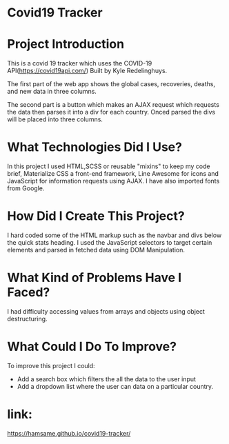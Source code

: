 # Covid19 Tracker

# Project Introduction
This is a covid 19 tracker which uses the COVID-19 API(https://covid19api.com/) Built by Kyle Redelinghuys. 

The first part of the web app shows the global cases, recoveries, deaths, and new data in three columns.

The second part is a button which makes an AJAX request which requests the data then parses it into a div for each country. Onced parsed the divs will be placed into three columns.


# What Technologies Did I Use?
In this project I used HTML,SCSS or reusable "mixins" to keep my code brief, Materialize CSS a front-end framework, Line Awesome for icons and JavaScript for information requests using AJAX. I have also imported fonts from Google.

# How Did I Create This Project?
I hard coded some of the HTML markup such as the navbar and divs below the quick stats heading. I used the JavaScript selectors to target certain elements and parsed in fetched data using DOM Manipulation. 


# What Kind of Problems Have I Faced?
I had difficulty accessing values from arrays and objects using object destructuring.

# What Could I Do To Improve?
To improve this project I could:
- Add a search box which filters the all the data to the user input
- Add a dropdown list where the user can data on a particular country.

 # link:
 https://hamsame.github.io/covid19-tracker/
